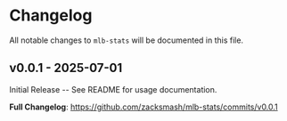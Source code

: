 # Changelog

All notable changes to `mlb-stats` will be documented in this file.

## v0.0.1 - 2025-07-01

Initial Release -- See README for usage documentation.

**Full Changelog**: https://github.com/zacksmash/mlb-stats/commits/v0.0.1
